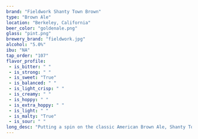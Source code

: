 ```yaml
---
brand: "Fieldwork Shanty Town Brown"
type: "Brown Ale"
location: "Berkeley, California"
beer_color: "goldenale.png"
glass: "pint.png"
brewery_brand: "fieldwork.jpg"
alcohol: "5.0%"
ibu: "NA"
tap_order: "107"
flavor_profile:
 - is_bitter: " "
 - is_strong: " "
 - is_sweet: "True"
 - is_balanced: " "
 - is_light_crisp: " "
 - is_creamy: " "
 - is_hoppy: " "
 - is_extra_hoppy: " "
 - is_light: " "
 - is_malty: "True"
 - is_sour: " "
long_desc: "Putting a spin on the classic American Brown Ale, Shanty Town is an engine powered by chocolate malts that provide a loud purr of cocoa powder and baker’s chocolate, followed by a slow ride of doughy malt flavors."
---
```


